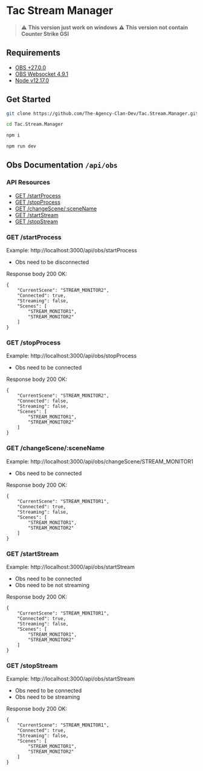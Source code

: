 # Tac Stream Manager
> :warning: **This version just work on windows**
> :warning: **This version not contain Counter Strike GSI**

## Requirements

- [OBS +27.0.0](https://obsproject.com/pt-br)
- [OBS Websocket 4.9.1](https://github.com/Palakis/obs-websocket/releases/tag/4.9.1)
- [Node v12.17.0](https://nodejs.org/en/download/)

## Get Started


```bash
git clone https://github.com/The-Agency-Clan-Dev/Tac.Stream.Manager.git

cd Tac.Stream.Manager

npm i

npm run dev
```


## Obs Documentation `/api/obs`

### API Resources

- [GET /startProcess](#get-startProcess)
- [GET /stopProcess](#get-stopProcess)
- [GET /changeScene/:sceneName](#get-changeScenesceneName)
- [GET /startStream](#get-startStream)
- [GET /stopStream](#get-/stopStream)

### GET /startProcess

Example:  http://localhost:3000/api/obs/startProcess

- Obs need to be disconnected

Response body 200 OK:

    {
        "CurrentScene": "STREAM_MONITOR2",
        "Connected": true,
        "Streaming": false,
        "Scenes": [
            "STREAM_MONITOR1",
            "STREAM_MONITOR2"
        ]
    }


### GET /stopProcess

Example:  http://localhost:3000/api/obs/stopProcess

- Obs need to be connected

Response body 200 OK:

    {
        "CurrentScene": "STREAM_MONITOR2",
        "Connected": false,
        "Streaming": false,
        "Scenes": [
            "STREAM_MONITOR1",
            "STREAM_MONITOR2"
        ]
    }

### GET /changeScene/:sceneName

Example:  http://localhost:3000/api/obs/changeScene/STREAM_MONITOR1

- Obs need to be connected

Response body 200 OK:

    {
        "CurrentScene": "STREAM_MONITOR1",
        "Connected": true,
        "Streaming": false,
        "Scenes": [
            "STREAM_MONITOR1",
            "STREAM_MONITOR2"
        ]
    }

### GET /startStream

Example:  http://localhost:3000/api/obs/startStream

- Obs need to be connected
- Obs need to be not streaming

Response body 200 OK:

    {
        "CurrentScene": "STREAM_MONITOR1",
        "Connected": true,
        "Streaming": false,
        "Scenes": [
            "STREAM_MONITOR1",
            "STREAM_MONITOR2"
        ]
    }

### GET /stopStream

Example:  http://localhost:3000/api/obs/startStream

- Obs need to be connected
- Obs need to be streaming

Response body 200 OK:

    {
        "CurrentScene": "STREAM_MONITOR1",
        "Connected": true,
        "Streaming": false,
        "Scenes": [
            "STREAM_MONITOR1",
            "STREAM_MONITOR2"
        ]
    }
